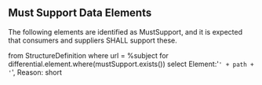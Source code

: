 ## Must Support Data Elements

The following elements are identified as MustSupport, and it is expected that consumers and suppliers SHALL support these.



<fql>
from StructureDefinition
where url = %subject
for differential.element.where(mustSupport.exists())
select 
    Element:'<code>' + path + '</code>',
    Reason: short 
</fql>
